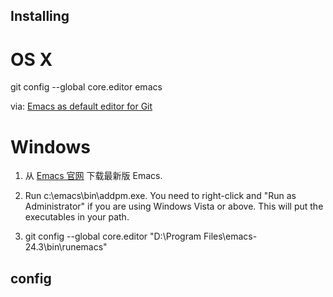 Installing
----------

OS X
====

git config --global core.editor emacs

via: [Emacs as default editor for Git](http://derjan.io/blog/2012/10/27/emacs-as-default-editor-for-git/)

Windows
=======

1. 从 [Emacs 官网](http://www.gnu.org/software/emacs/) 下载最新版 Emacs.

2. Run c:\emacs\bin\addpm.exe. You need to right-click and "Run as Administrator" if you are using Windows Vista or above. This will put the executables in your path.

3. git config --global core.editor "D:\\Program Files\\emacs-24.3\\bin\\runemacs"

config
------



